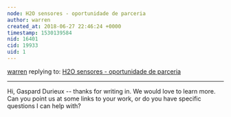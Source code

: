 ```yaml
---
node: H2O sensores - oportunidade de parceria
author: warren
created_at: 2018-06-27 22:46:24 +0000
timestamp: 1530139584
nid: 16401
cid: 19933
uid: 1
---
```




[warren](../profile/warren) replying to: [H2O sensores - oportunidade de parceria](../notes/Gasp00/05-28-2018/h2o-sensores-oportunidade-de-parceria)

----
Hi, Gaspard Durieux -- thanks for writing in. We would love to learn more. Can you point us at some links to your work, or do you have specific questions I can help with?&nbsp;  

> 

